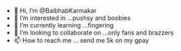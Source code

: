 - 👋 Hi, I’m @BaibhabKarmakar
- 👀 I’m interested in ...pushsy and boobies
- 🌱 I’m currently learning ...fingering
- 💞️ I’m looking to collaborate on ...only fans and brazzers
- 📫 How to reach me ... send me 5k on my gpay

<!---
BaibhabKarmakar/BaibhabKarmakar is a ✨ special ✨ repository because its `README.md` (this file) appears on your GitHub profile.
You can click the Preview link to take a look at your changes.
--->
